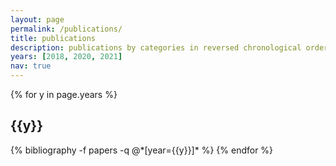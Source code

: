 ```yaml
---
layout: page
permalink: /publications/
title: publications
description: publications by categories in reversed chronological order. generated by jekyll-scholar.
years: [2018, 2020, 2021]
nav: true
---
```


<div class="publications">

{% for y in page.years %}
  <h2 class="year">{{y}}</h2>
  {% bibliography -f papers -q @*[year={{y}}]* %}
{% endfor %}

</div>
